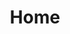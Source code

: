 ---
title: Home
home: true
heroText: Nathan Newcomb
tagline: A personal website
footer: All rights reserved
---